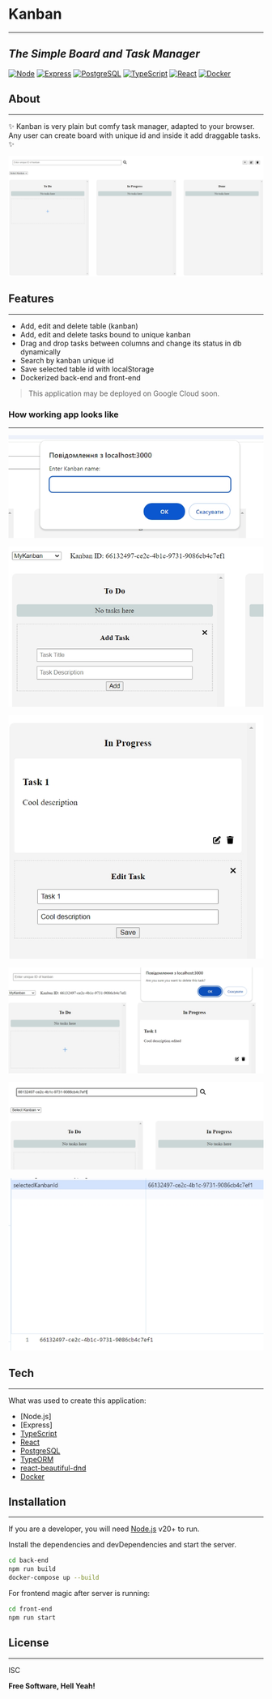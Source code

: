 # Kanban

---

## _The Simple Board and Task Manager_

[![Node](https://img.shields.io/badge/node.js-339933?style=for-the-badge&logo=Node.js&logoColor=white)](https://img.shields.io/badge/node.js-339933?style=for-the-badge&logo=Node.js&logoColor=white) [![Express](https://img.shields.io/badge/Express%20js-000000?style=for-the-badge&logo=express&logoColor=white)](https://img.shields.io/badge/Express%20js-000000?style=for-the-badge&logo=express&logoColor=white) [![PostgreSQL](https://img.shields.io/badge/postgresql-4169e1?style=for-the-badge&logo=postgresql&logoColor=white)](https://img.shields.io/badge/postgresql-4169e1?style=for-the-badge&logo=postgresql&logoColor=white) [![TypeScript](https://shields.io/badge/TypeScript-3178C6?logo=TypeScript&logoColor=FFF&style=flat-square)](https://shields.io/badge/TypeScript-3178C6?logo=TypeScript&logoColor=FFF&style=flat-square) [![React](https://shields.io/badge/react-black?logo=react&style=for-the-badge)](https://shields.io/badge/react-black?logo=react&style=for-the-badge) [![Docker](https://img.shields.io/badge/docker-257bd6?style=for-the-badge&logo=docker&logoColor=white)](https://img.shields.io/badge/docker-257bd6?style=for-the-badge&logo=docker&logoColor=white)

## About

---

✨ Kanban is very plain but comfy task manager, adapted to your browser. Any user can create board with unique id and inside it add draggable tasks. ✨

[![Main](./assets/main.jpg)](./assets/main.jpg)

## Features

---

- Add, edit and delete table (kanban)
- Add, edit and delete tasks bound to unique kanban
- Drag and drop tasks between columns and change its status in db dynamically
- Search by kanban unique id
- Save selected table id with localStorage
- Dockerized back-end and front-end

> This application may be deployed on Google Cloud soon.

### How working app looks like

---

[![Add Kanban](./assets/add_kanban.jpg)](./assets/add_kanban.jpg)

[![Add Task](./assets/add_task.jpg)](./assets/add_task.jpg)

[![Edit Task](./assets/edit_task.jpg)](./assets/edit_task.jpg)

[![Delete Task](./assets/delete_task.jpg)](./assets/delete_task.jpg)

[![Search](./assets/search_by_id.jpg)](./assets/search_by_id.jpg)

[![Storage](./assets/local_storage.jpg)](./assets/local_storage.jpg)

## Tech

---

What was used to create this application:

- [Node.js]
- [Express]
- [TypeScript](https://www.typescriptlang.org/)
- [React](https://react.dev/)
- [PostgreSQL](https://www.postgresql.org/)
- [TypeORM](https://typeorm.io/)
- [react-beautiful-dnd](https://github.com/atlassian/react-beautiful-dnd#readme)
- [Docker](https://www.docker.com/)

## Installation

---

If you are a developer, you will need [Node.js](https://nodejs.org/) v20+ to run.

Install the dependencies and devDependencies and start the server.

```sh
cd back-end
npm run build
docker-compose up --build
```

For frontend magic after server is running:

```sh
cd front-end
npm run start
```

## License

---

ISC

**Free Software, Hell Yeah!**

